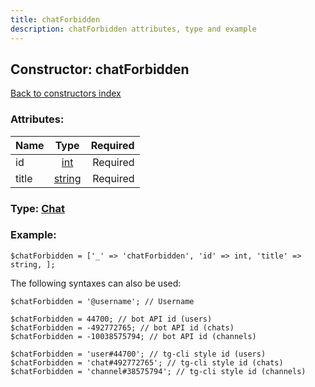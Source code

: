 ```yaml
---
title: chatForbidden
description: chatForbidden attributes, type and example
---
```

## Constructor: chatForbidden  
[Back to constructors index](index.md)



### Attributes:

| Name     |    Type       | Required |
|----------|:-------------:|---------:|
|id|[int](../types/int.md) | Required|
|title|[string](../types/string.md) | Required|



### Type: [Chat](../types/Chat.md)


### Example:

```
$chatForbidden = ['_' => 'chatForbidden', 'id' => int, 'title' => string, ];
```  

The following syntaxes can also be used:

```
$chatForbidden = '@username'; // Username

$chatForbidden = 44700; // bot API id (users)
$chatForbidden = -492772765; // bot API id (chats)
$chatForbidden = -10038575794; // bot API id (channels)

$chatForbidden = 'user#44700'; // tg-cli style id (users)
$chatForbidden = 'chat#492772765'; // tg-cli style id (chats)
$chatForbidden = 'channel#38575794'; // tg-cli style id (channels)
```